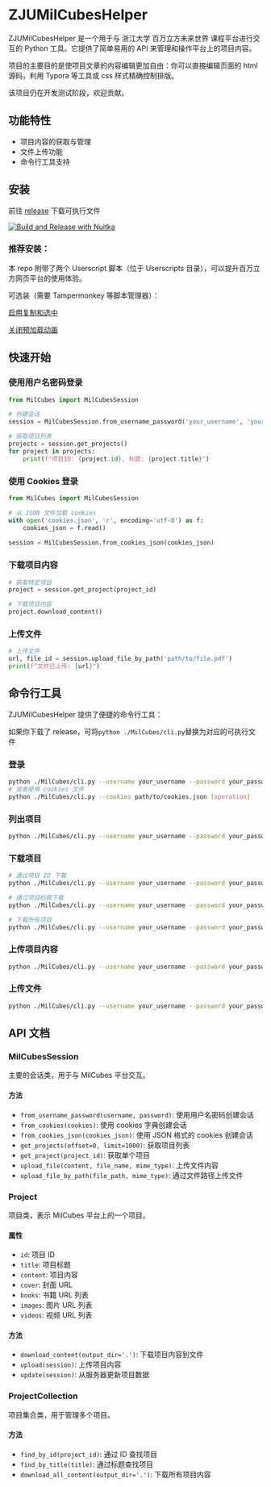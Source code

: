 # ZJUMilCubesHelper

ZJUMilCubesHelper 是一个用于与 浙江大学 百万立方未来世界 课程平台进行交互的 Python 工具。它提供了简单易用的 API 来管理和操作平台上的项目内容。

项目的主要目的是使项目文章的内容编辑更加自由：你可以直接编辑页面的 html 源码，利用 Typora 等工具或 css 样式精确控制排版。

该项目仍在开发测试阶段，欢迎贡献。

## 功能特性

- 项目内容的获取与管理
- 文件上传功能
- 命令行工具支持

## 安装

前往 [release](https://github.com/eWloYW8/ZJUMilCubesHelper/releases) 下载可执行文件


[![Build and Release with Nuitka](https://github.com/eWloYW8/ZJUMilCubesHelper/actions/workflows/release.yml/badge.svg)](https://github.com/eWloYW8/ZJUMilCubesHelper/actions/workflows/release.yml)

### 推荐安装：

本 repo 附带了两个 Userscript 脚本（位于 Userscripts 目录），可以提升百万立方网页平台的使用体验。

可选装（需要 Tampermonkey 等脚本管理器）：

[启用复制和选中](https://github.com/eWloYW8/ZJUMilCubesHelper/raw/refs/heads/main/Userscripts/MilCubeCopy.user.js)

[关闭预加载动画](https://github.com/eWloYW8/ZJUMilCubesHelper/raw/refs/heads/main/Userscripts/MilCubeDisablePreload.user.js)

## 快速开始

### 使用用户名密码登录

```python
from MilCubes import MilCubesSession

# 创建会话
session = MilCubesSession.from_username_password('your_username', 'your_password')

# 获取项目列表
projects = session.get_projects()
for project in projects:
    print(f"项目ID: {project.id}, 标题: {project.title}")
```

### 使用 Cookies 登录

```python
from MilCubes import MilCubesSession

# 从 JSON 文件加载 cookies
with open('cookies.json', 'r', encoding='utf-8') as f:
    cookies_json = f.read()
    
session = MilCubesSession.from_cookies_json(cookies_json)
```

### 下载项目内容

```python
# 获取特定项目
project = session.get_project(project_id)

# 下载项目内容
project.download_content()
```

### 上传文件

```python
# 上传文件
url, file_id = session.upload_file_by_path('path/to/file.pdf')
print(f"文件已上传: {url}")
```

## 命令行工具

ZJUMilCubesHelper 提供了便捷的命令行工具：

如果你下载了 release，可将`python ./MilCubes/cli.py`替换为对应的可执行文件 

### 登录

```bash
python ./MilCubes/cli.py --username your_username --password your_password [operation]
# 或者使用 cookies 文件
python ./MilCubes/cli.py --cookies path/to/cookies.json [operation]
```

### 列出项目

```bash
python ./MilCubes/cli.py --username your_username --password your_password list
```

### 下载项目

```bash
# 通过项目 ID 下载
python ./MilCubes/cli.py --username your_username --password your_password download --id 123

# 通过项目标题下载
python ./MilCubes/cli.py --username your_username --password your_password download --title "项目标题"

# 下载所有项目
python ./MilCubes/cli.py --username your_username --password your_password download --all
```

### 上传项目内容

```bash
python ./MilCubes/cli.py --username your_username --password your_password upload --id 123 --file path/to/content.html
```

### 上传文件

```bash
python ./MilCubes/cli.py --username your_username --password your_password file --file path/to/file.pdf
```

## API 文档

### MilCubesSession

主要的会话类，用于与 MilCubes 平台交互。

#### 方法

- `from_username_password(username, password)`: 使用用户名密码创建会话
- `from_cookies(cookies)`: 使用 cookies 字典创建会话
- `from_cookies_json(cookies_json)`: 使用 JSON 格式的 cookies 创建会话
- `get_projects(offset=0, limit=1000)`: 获取项目列表
- `get_project(project_id)`: 获取单个项目
- `upload_file(content, file_name, mime_type)`: 上传文件内容
- `upload_file_by_path(file_path, mime_type)`: 通过文件路径上传文件

### Project

项目类，表示 MilCubes 平台上的一个项目。

#### 属性

- `id`: 项目 ID
- `title`: 项目标题
- `content`: 项目内容
- `cover`: 封面 URL
- `books`: 书籍 URL 列表
- `images`: 图片 URL 列表
- `videos`: 视频 URL 列表

#### 方法

- `download_content(output_dir='.')`: 下载项目内容到文件
- `upload(session)`: 上传项目内容
- `update(session)`: 从服务器更新项目数据

### ProjectCollection

项目集合类，用于管理多个项目。

#### 方法

- `find_by_id(project_id)`: 通过 ID 查找项目
- `find_by_title(title)`: 通过标题查找项目
- `download_all_content(output_dir='.')`: 下载所有项目内容
